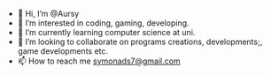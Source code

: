 - 👋 Hi, I’m @Aursy
- 👀 I’m interested in coding, gaming, developing.  
- 🌱 I’m currently learning computer science at uni.
- 💞️ I’m looking to collaborate on programs creations, developments;, game developments etc.
- 📫 How to reach me symonads7@gmail.com

